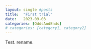 ```yaml
---
layout: single #posts
title:  "First trial"
date:   2023-09-03
categories: [OddsAndEnds]
# categories: [category1, category2]
---
```

Test. rename. 
